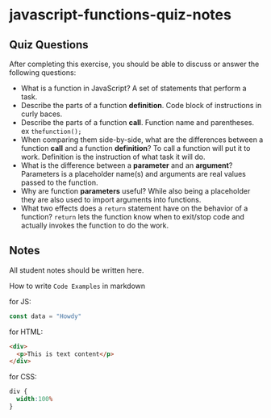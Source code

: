 # javascript-functions-quiz-notes

## Quiz Questions

After completing this exercise, you should be able to discuss or answer the following questions:

- What is a function in JavaScript?
A set of statements that perform a task.
- Describe the parts of a function **definition**.
Code block of instructions in curly baces.
- Describe the parts of a function **call**.
Function name and parentheses. ex `thefunction();`
- When comparing them side-by-side, what are the differences between a function **call** and a function **definition**?
To call a function will put it to work. Definition is the instruction of what task it will do.
- What is the difference between a **parameter** and an **argument**?
Parameters is a placeholder name(s) and arguments are real values passed to the function.
- Why are function **parameters** useful?
While also being a placeholder they are also used to import arguments into functions.
- What two effects does a `return` statement have on the behavior of a function?
`return` lets the function know when to exit/stop code and actually invokes the function to do the work.

## Notes

All student notes should be written here.


How to write `Code Examples` in markdown

for JS:
```javascript
const data = "Howdy"
```

for HTML:
```html
<div>
  <p>This is text content</p>
</div>
```

for CSS:
```css
div {
  width:100%
}
```
